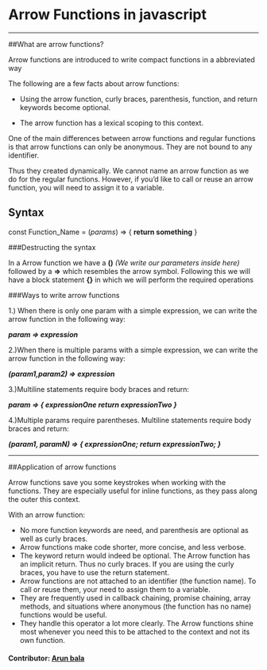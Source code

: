 # Arrow Functions in javascript
<hr>
##What are arrow functions?

Arrow functions are introduced to write compact functions in a abbreviated way

The following are a few facts about arrow functions:
- Using the arrow function, curly braces, parenthesis, function, and return keywords become optional.

- The arrow function has a lexical scoping to this context.

One of the main differences between arrow functions and regular functions is that arrow functions can only be anonymous. They are not bound to any identifier.

Thus they created dynamically. We cannot name an arrow function as we do for the regular functions. However, if you’d like to call or reuse an arrow function, you will need to assign it to a variable.

## Syntax

const Function_Name = (*params*) => { **return something** }

###Destructing the syntax

In a Arrow function we have a **()** *(We write our parameters inside here)* followed by a **=>** which resembles the arrow symbol. Following this we will have a block statement **{}** in which we will perform the required operations

###Ways to write arrow functions

1.) When there is only one param with a simple expression, we can write the arrow function in the following way:
     
      
 ***param => expression***




2.)When there is multiple params with a simple expression, we can write the arrow function in the following way:

***(param1,param2) => expression***

3.)Multiline statements require body braces and return:

   ***param => {
       expressionOne
       return expressionTwo }***


4.)Multiple params require parentheses. Multiline statements require body braces and return:

 ***(param1, paramN) => {
   expressionOne;
   return expressionTwo;
   }***

<hr>

##Application of arrow functions

Arrow functions save you some keystrokes when working with the functions. They are especially useful for inline functions, as they pass along the outer this context.

With an arrow function:

- No more function keywords are need, and parenthesis are optional as well as curly braces.
- Arrow functions make code shorter, more concise, and less verbose.
- The keyword return would indeed be optional. The Arrow function has an implicit return. Thus no curly braces. If you are using the curly braces, you have to use the return statement.
- Arrow functions are not attached to an identifier (the function name). To call or reuse them, your need to assign them to a variable.
- They are frequently used in callback chaining, promise chaining, array methods, and situations where anonymous (the function has no name) functions would be useful.
- They handle this operator a lot more clearly. The Arrow functions shine most whenever you need this to be attached to the context and not its own function.


#### Contributor: [Arun bala](https://github.com/ARUNBALACHOCKALINGAM)




